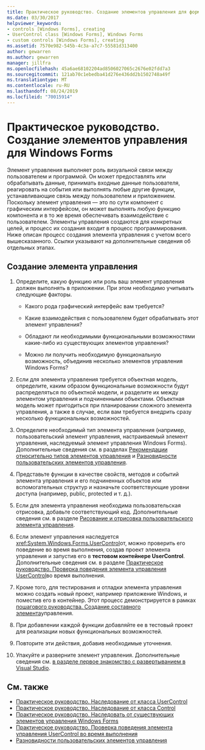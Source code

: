 ```yaml
---
title: Практическое руководство. Создание элементов управления для форм Windows Forms
ms.date: 03/30/2017
helpviewer_keywords:
- controls [Windows Forms], creating
- UserControl class [Windows Forms], Windows Forms
- custom controls [Windows Forms], creating
ms.assetid: 7570e982-545b-4c3a-a7c7-55581d313400
author: gewarren
ms.author: gewarren
manager: jillfra
ms.openlocfilehash: 45a6ae68102204ad8506027065c2676e02fdd7a3
ms.sourcegitcommit: 121ab70c1ebedba41d276e436dd2b1502748a49f
ms.translationtype: MT
ms.contentlocale: ru-RU
ms.lasthandoff: 08/24/2019
ms.locfileid: "70015914"
---
```

# <a name="how-to-author-controls-for-windows-forms"></a>Практическое руководство. Создание элементов управления для Windows Forms

Элемент управления выполняет роль визуальной связи между пользователем и программой. Он может предоставлять или обрабатывать данные, принимать входные данные пользователя, реагировать на события или выполнять любые другие функции, устанавливающие связь между пользователем и приложением. Поскольку элемент управления — это по сути компонент с графическим интерфейсом, он может выполнять любую функцию компонента и в то же время обеспечивать взаимодействие с пользователем. Элементы управления создаются для конкретных целей, и процесс их создания входит в процесс программирования. Ниже описан процесс создания элемента управления с учетом всего вышесказанного. Ссылки указывают на дополнительные сведения об отдельных этапах.

## <a name="to-author-a-control"></a>Создание элемента управления

1. Определите, какую функцию или роль ваш элемент управления должен выполнять в приложении. При этом необходимо учитывать следующие факторы.

    - Какого рода графический интерфейс вам требуется?

    - Какие взаимодействия с пользователем будет обрабатывать этот элемент управления?

    - Обладают ли необходимыми функциональными возможностями какие-либо из существующих элементов управления?

    - Можно ли получить необходимую функциональную возможность, объединив несколько элементов управления Windows Forms?

2. Если для элемента управления требуется объектная модель, определите, каким образом функциональные возможности будут распределяться по объектной модели, и разделите их между элементом управления и подчиненными объектами. Объектная модель может пригодиться при планировании сложного элемента управления, а также в случае, если вам требуется внедрить сразу несколько функциональных возможностей.

3. Определите необходимый тип элемента управления (например, пользовательский элемент управления, настраиваемый элемент управления, наследуемый элемент управления Windows Forms). Дополнительные сведения см. в разделах [Рекомендации относительно типов элементов управления](control-type-recommendations.md) и [Разновидности пользовательских элементов управления](varieties-of-custom-controls.md).

4. Представьте функции в качестве свойств, методов и событий элемента управления и его подчиненных объектов или вспомогательных структур и назначьте соответствующие уровни доступа (например, public, protected и т. д.).

5. Если для элемента управления необходима пользовательская отрисовка, добавьте соответствующий код. Дополнительные сведения см. в разделе [Рисование и отрисовка пользовательского элемента управления](custom-control-painting-and-rendering.md).

6. Если элемент управления наследуется <xref:System.Windows.Forms.UserControl>от, можно проверить его поведение во время выполнения, создав проект элемента управления и запустив его в **тестовом контейнере UserControl**. Дополнительные сведения см. в разделе [Практическое руководство. Проверка поведения элемента управления UserControl](how-to-test-the-run-time-behavior-of-a-usercontrol.md)во время выполнения.

7. Кроме того, для тестирования и отладки элемента управления можно создать новый проект, например приложение Windows, и поместив его в контейнер. Этот процесс демонстрируется в рамках [пошагового руководства. Создание составного элемента](walkthrough-authoring-a-composite-control-with-visual-csharp.md)управления.

8. При добавлении каждой функции добавляйте ее в тестовый проект для реализации новых функциональных возможностей.

9. Повторите эти действия, добавив необходимые уточнения.

10. Упакуйте и разверните элемент управления. Дополнительные сведения см. [в разделе первое знакомство с развертыванием в Visual Studio](/visualstudio/deployment/deploying-applications-services-and-components).

## <a name="see-also"></a>См. также

- [Практическое руководство. Наследование от класса UserControl](how-to-inherit-from-the-usercontrol-class.md)
- [Практическое руководство. Наследование от класса Control](how-to-inherit-from-the-control-class.md)
- [Практическое руководство. Наследовать от существующих элементов управления Windows Forms](how-to-inherit-from-existing-windows-forms-controls.md)
- [Практическое руководство. Проверка поведения элемента управления UserControl во время выполнения](how-to-test-the-run-time-behavior-of-a-usercontrol.md)
- [Разновидности пользовательских элементов управления](varieties-of-custom-controls.md)
